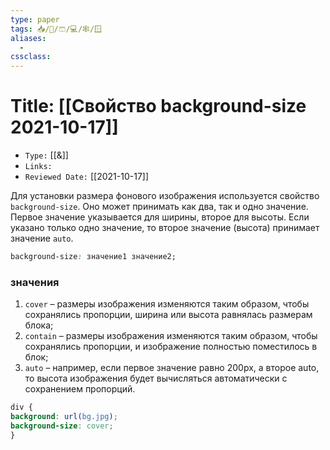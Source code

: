 ```yaml
---
type: paper
tags: 📥️/📜️/🩳/💻/🕸/🪟
aliases:
  - 
cssclass: 
---
```




# Title: **[[Свойство background-size 2021-10-17]]**
- `Type:` [[&]]
- `Links:`
- `Reviewed Date:` [[2021-10-17]]


Для установки размера фонового изображения используется свойство `background-size`. Оно может принимать как два, так и одно значение. Первое значение указывается для ширины, второе для высоты. Если указано только одно значение, то второе значение (высота) принимает значение `auto`.

```css
background-size: значение1 значение2;
```

### значения
1.  `cover` – размеры изображения изменяются таким образом, чтобы сохранялись пропорции, ширина или высота равнялась размерам блока;
2.  `contain` – размеры изображения изменяются таким образом, чтобы сохранялись пропорции, и изображение полностью поместилось в блок;
3.  `auto` – например, если первое значение равно 200px, а второе auto, то высота изображения будет вычисляться автоматически с сохранением пропорций.

```css
div {  
background: url(bg.jpg);  
background-size: cover;  
}
```
